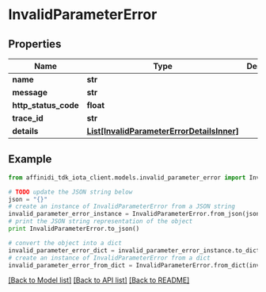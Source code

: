 # InvalidParameterError

## Properties

| Name                 | Type                                                                                | Description | Notes      |
| -------------------- | ----------------------------------------------------------------------------------- | ----------- | ---------- |
| **name**             | **str**                                                                             |             |
| **message**          | **str**                                                                             |             |
| **http_status_code** | **float**                                                                           |             |
| **trace_id**         | **str**                                                                             |             |
| **details**          | [**List[InvalidParameterErrorDetailsInner]**](InvalidParameterErrorDetailsInner.md) |             | [optional] |

## Example

```python
from affinidi_tdk_iota_client.models.invalid_parameter_error import InvalidParameterError

# TODO update the JSON string below
json = "{}"
# create an instance of InvalidParameterError from a JSON string
invalid_parameter_error_instance = InvalidParameterError.from_json(json)
# print the JSON string representation of the object
print InvalidParameterError.to_json()

# convert the object into a dict
invalid_parameter_error_dict = invalid_parameter_error_instance.to_dict()
# create an instance of InvalidParameterError from a dict
invalid_parameter_error_from_dict = InvalidParameterError.from_dict(invalid_parameter_error_dict)
```

[[Back to Model list]](../README.md#documentation-for-models) [[Back to API list]](../README.md#documentation-for-api-endpoints) [[Back to README]](../README.md)
